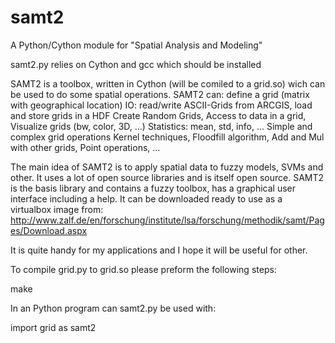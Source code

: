 # samt2
A Python/Cython module for "Spatial Analysis and Modeling"


samt2.py relies on Cython and gcc which should be installed

SAMT2 is a toolbox, written in Cython (will be comiled to a grid.so) wich can be used to do some spatial operations.
SAMT2 can:
  define a grid (matrix with geographical location)
  IO: read/write ASCII-Grids from ARCGIS, load and store grids in a HDF
  Create Random Grids,
  Access to data in a grid,
  Visualize grids (bw, color, 3D, ...)
  Statistics: mean, std, info, ...
  Simple and complex grid operations
  Kernel techniques,
  Floodfill algorithm,
  Add and Mul with other grids,
  Point operations, ...
  
The main idea of SAMT2 is to apply spatial data to fuzzy models, SVMs and other. It uses a lot of open source 
libraries and is itself open source. SAMT2 is the basis library and contains a fuzzy toolbox, has a graphical user 
interface including a help. It can be downloaded ready to use as a virtualbox image from:
http://www.zalf.de/en/forschung/institute/lsa/forschung/methodik/samt/Pages/Download.aspx

It is quite handy for my applications and I hope it will be useful for other.

To compile grid.py to grid.so please preform the following steps:

make 

In an Python program can samt2.py be used with:

import grid as samt2
